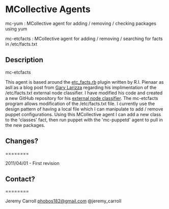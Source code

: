 # MCollective Agents

mc-yum : MCollective agent for adding / removing / checking packages using yum

mc-etcfacts : MCollective agent for adding / removing / searching for facts in /etc/facts.txt

## Description

mc-etcfacts

This agent is based around the [etc_facts.rb](https://github.com/ripienaar/facter-facts/blob/master/etcfacts/etc_facts.rb) plugin written by R.I. Pienaar as asll as a blog post from [Gary Larizza](http://glarizza.posterous.com/our-puppet-external-node-infrastructure) regarding his implimentation of the /etc/facts.txt external node classifier. I have modified his code and created a new GitHub repository for his [external node classifier](https://github.com/phobos182/mcollective-etcfacts). The mc-etcfacts program allows modification of the /etc/facts.txt file. I currently use the design pattern of having a local file which I can manipulate to add / remove puppet configurations. Using this MCollective agent I can add a new class to the 'classes' fact, then run puppet with the 'mc-puppetd' agent to pull in the new packages.

## Changes?
========

2011/04/01 - First revision

## Contact?
========

Jeremy Carroll <phobos182@gmail.com> @jeremy_carroll

